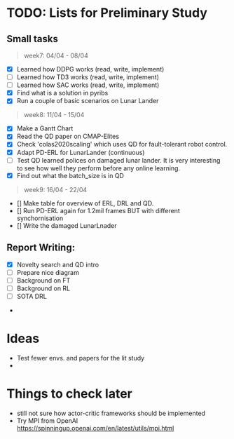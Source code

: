 # TODO: Lists for Preliminary Study

## Small tasks
> week7: 04/04 - 08/04
- [x] Learned how DDPG works (read, write, implement)
- [ ] Learned how TD3 works (read, write, implement)
- [ ] Learned how SAC works (read, write, implement)
- [x] Find what is a solution in pyribs
- [x] Run a couple of basic scenarios on Lunar Lander

> week8: 11/04 - 15/04
- [x] Make a Gantt Chart
- [x] Read the QD paper on CMAP-Elites
- [x] Check 'colas2020scaling' which uses QD for fault-tolerant robot control.
- [x] Adapt PD-ERL for LunarLander (continuous)
- [ ] Test QD learned polices on damaged lunar lander. It is very interesting to see how well they perform before any online learning.
- [x] Find out what the batch_size is in QD

> week9: 16/04 - 22/04
- [] Make table for overview of ERL, DRL and QD.
- [] Run PD-ERL again for 1.2mil frames BUT with different synchornisation
- [] Write the damaged LunarLnader


<!-- % \item Code a simple combination between QD and a ERL framework (most probably PD-ERL) -->
## Report Writing:
- [x] Novelty search and QD intro
- [ ] Prepare nice diagram
- [ ] Background on FT
- [ ] Background on RL
- [ ] SOTA DRL
- 

# Ideas
 - Test fewer envs. and papers for the lit study
 - 



# Things to check later
- still not sure how actor-critic frameworks should be implemented
- Try MPI from OpenAI https://spinningup.openai.com/en/latest/utils/mpi.html

